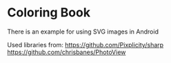 # Coloring Book
There is an example for using SVG images in Android

Used libraries from:
https://github.com/Pixplicity/sharp
https://github.com/chrisbanes/PhotoView
